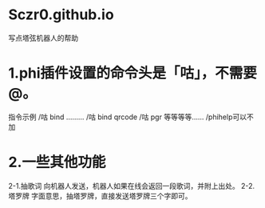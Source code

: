 # Sczr0.github.io
写点塔弦机器人的帮助

# 1.phi插件设置的命令头是「咕」，不需要@。

指令示例
/咕 bind ………
/咕 bind qrcode
/咕 pgr
等等等等……
/phihelp可以不加

# 2.一些其他功能

2-1.抽歌词
向机器人发送，机器人如果在线会返回一段歌词，并附上出处。
2-2.塔罗牌
字面意思，抽塔罗牌，直接发送塔罗牌三个字即可。
